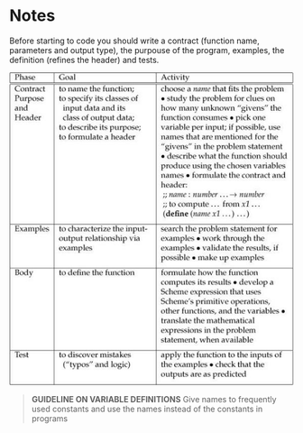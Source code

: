 # Notes
Before starting to code you should write a contract (function name, parameters and output type), the purpouse of the program, examples, the definition (refines the header) and tests.

![](/assets/Untitled.png)

> **GUIDELINE ON VARIABLE DEFINITIONS**
> Give names to frequently used constants and use the names instead of the constants in programs

